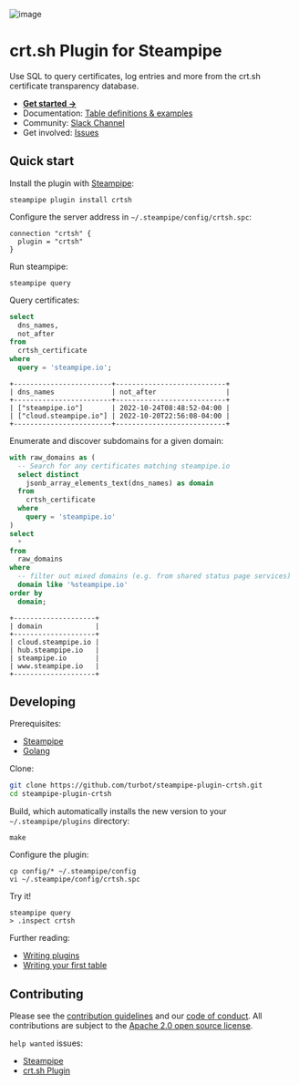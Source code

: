 ![image](https://hub.steampipe.io/images/plugins/turbot/crtsh-social-graphic.png)

# crt.sh Plugin for Steampipe

Use SQL to query certificates, log entries and more from the crt.sh certificate transparency database.

- **[Get started →](https://hub.steampipe.io/plugins/turbot/crtsh)**
- Documentation: [Table definitions & examples](https://hub.steampipe.io/plugins/turbot/crtsh/tables)
- Community: [Slack Channel](https://steampipe.io/community/join)
- Get involved: [Issues](https://github.com/turbot/steampipe-plugin-crtsh/issues)

## Quick start

Install the plugin with [Steampipe](https://steampipe.io):

```shell
steampipe plugin install crtsh
```

Configure the server address in `~/.steampipe/config/crtsh.spc`:

```hcl
connection "crtsh" {
  plugin = "crtsh"
}
```

Run steampipe:

```shell
steampipe query
```

Query certificates:

```sql
select
  dns_names,
  not_after
from
  crtsh_certificate
where
  query = 'steampipe.io';
```

```
+------------------------+---------------------------+
| dns_names              | not_after                 |
+------------------------+---------------------------+
| ["steampipe.io"]       | 2022-10-24T08:48:52-04:00 |
| ["cloud.steampipe.io"] | 2022-10-20T22:56:08-04:00 |
+------------------------+---------------------------+
```

Enumerate and discover subdomains for a given domain:

```sql
with raw_domains as (
  -- Search for any certificates matching steampipe.io
  select distinct
    jsonb_array_elements_text(dns_names) as domain
  from
    crtsh_certificate
  where
    query = 'steampipe.io'
)
select
  *
from
  raw_domains
where
  -- filter out mixed domains (e.g. from shared status page services)
  domain like '%steampipe.io'
order by
  domain;
```

```
+--------------------+
| domain             |
+--------------------+
| cloud.steampipe.io |
| hub.steampipe.io   |
| steampipe.io       |
| www.steampipe.io   |
+--------------------+
```

## Developing

Prerequisites:

- [Steampipe](https://steampipe.io/downloads)
- [Golang](https://golang.org/doc/install)

Clone:

```sh
git clone https://github.com/turbot/steampipe-plugin-crtsh.git
cd steampipe-plugin-crtsh
```

Build, which automatically installs the new version to your `~/.steampipe/plugins` directory:

```
make
```

Configure the plugin:

```
cp config/* ~/.steampipe/config
vi ~/.steampipe/config/crtsh.spc
```

Try it!

```
steampipe query
> .inspect crtsh
```

Further reading:

- [Writing plugins](https://steampipe.io/docs/develop/writing-plugins)
- [Writing your first table](https://steampipe.io/docs/develop/writing-your-first-table)

## Contributing

Please see the [contribution guidelines](https://github.com/turbot/steampipe/blob/main/CONTRIBUTING.md) and our [code of conduct](https://github.com/turbot/steampipe/blob/main/CODE_OF_CONDUCT.md). All contributions are subject to the [Apache 2.0 open source license](https://github.com/turbot/steampipe-plugin-crtsh/blob/main/LICENSE).

`help wanted` issues:

- [Steampipe](https://github.com/turbot/steampipe/labels/help%20wanted)
- [crt.sh Plugin](https://github.com/turbot/steampipe-plugin-crtsh/labels/help%20wanted)
